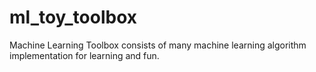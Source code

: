 # ml_toy_toolbox
Machine Learning Toolbox consists of many machine learning algorithm implementation for learning and fun. 
